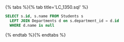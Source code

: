 {% tabs %}{% tab title='LC_1350.sql' %}

```sql
SELECT s.id, s.name FROM Students s
  LEFT JOIN Departments d on s.department_id = d.id
  WHERE d.name is null
```

{% endtab %}{% endtabs %}
